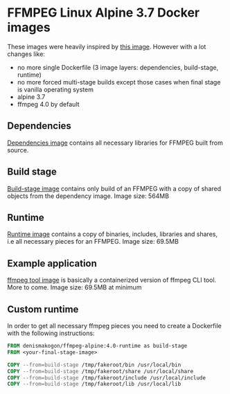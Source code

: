 # FFMPEG Linux Alpine 3.7 Docker images

These images were heavily inspired by [this image](https://hub.docker.com/r/jrottenberg/ffmpeg/).
However with a lot changes like:

 - no more single Dockerfile (3 image layers: dependencies, build-stage, runtime)
 - no more forced multi-stage builds except those cases when final stage is vanilla operating system
 - alpine 3.7
 - ffmpeg 4.0 by default

## Dependencies

[Dependencies image](dependencies) contains all necessary libraries for FFMPEG built from source.

## Build stage

[Build-stage image](build-stage) contains only build of an FFMPEG with a copy of shared objects from the dependency image.
Image size: 564MB

## Runtime

[Runtime image](runtime) contains a copy of binaries, includes, libraries and shares, i.e all necessary pieces for an FFMPEG.
Image size: 69.5MB

## Example application

[ffmpeg tool image](example/ffmpeg-cli) is basically a containerized version of ffmpeg CLI tool. More to come.
Image size: 69.5MB at minimum

## Custom runtime

In order to get all necessary ffmpeg pieces you need to create a Dockerfile with the following instructions:
```dockerfile
FROM denismakogon/ffmpeg-alpine:4.0-runtime as build-stage
FROM <your-final-stage-image>

COPY --from=build-stage /tmp/fakeroot/bin /usr/local/bin
COPY --from=build-stage /tmp/fakeroot/share /usr/local/share
COPY --from=build-stage /tmp/fakeroot/include /usr/local/include
COPY --from=build-stage /tmp/fakeroot/lib /usr/local/lib
```
